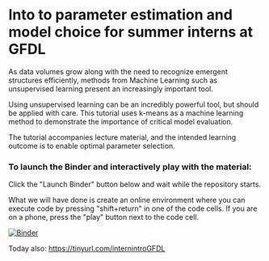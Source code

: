 # Into to parameter estimation and model choice for summer interns at GFDL

As data volumes grow along with the need to recognize emergent structures efficiently, methods from Machine Learning such as unsupervised learning present an increasingly important tool.

Using unsupervised learning can be an incredibly powerful tool, but should be applied with care. This tutorial uses k-means as a machine learning method to demonstrate the importance of critical model evaluation.

The tutorial accompanies lecture material, and the intended learning outcome is to enable optimal parameter selection.


### To launch the Binder and interactively play with the material:

Click the "Launch Binder" button below and wait while the repository starts. 

What we will have done is create an online environment where you can execute code by pressing "shift+return" in one of the code cells. If you are on a phone, press the "play" button next to the code cell.


[![Binder](https://mybinder.org/badge_logo.svg)](https://mybinder.org/v2/gh/maikejulie/internIntroML/master?filepath=GFDL_internDemo.ipynb)

Today also: https://tinyurl.com/internintroGFDL
